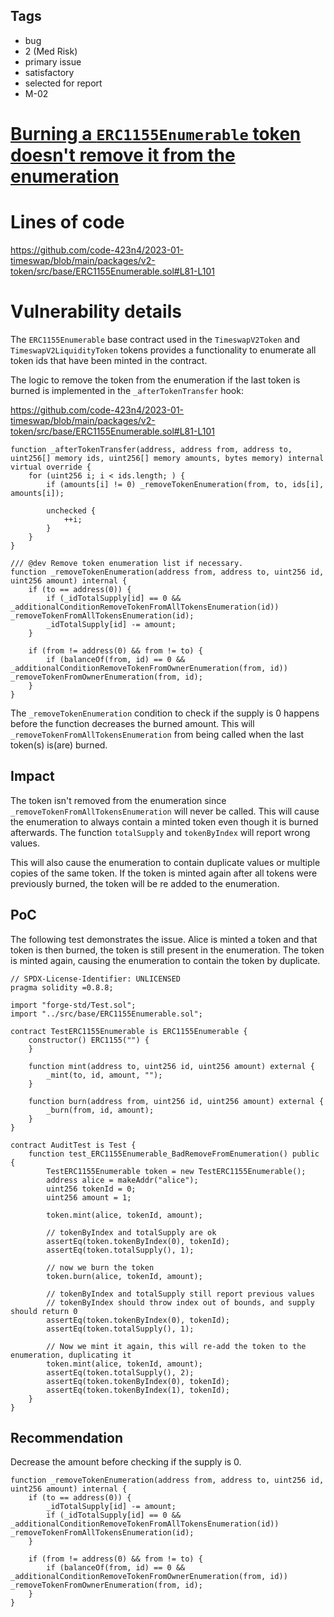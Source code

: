 ## Tags

- bug
- 2 (Med Risk)
- primary issue
- satisfactory
- selected for report
- M-02

# [Burning a `ERC1155Enumerable` token doesn't remove it from the enumeration ](https://github.com/code-423n4/2023-01-timeswap-findings/issues/248) 

# Lines of code

https://github.com/code-423n4/2023-01-timeswap/blob/main/packages/v2-token/src/base/ERC1155Enumerable.sol#L81-L101


# Vulnerability details

The `ERC1155Enumerable` base contract used in the `TimeswapV2Token` and `TimeswapV2LiquidityToken` tokens provides a functionality to enumerate all token ids that have been minted in the contract.

The logic to remove the token from the enumeration if the last token is burned is implemented in the `_afterTokenTransfer` hook:

https://github.com/code-423n4/2023-01-timeswap/blob/main/packages/v2-token/src/base/ERC1155Enumerable.sol#L81-L101

```solidity
function _afterTokenTransfer(address, address from, address to, uint256[] memory ids, uint256[] memory amounts, bytes memory) internal virtual override {
    for (uint256 i; i < ids.length; ) {
        if (amounts[i] != 0) _removeTokenEnumeration(from, to, ids[i], amounts[i]);

        unchecked {
            ++i;
        }
    }
}

/// @dev Remove token enumeration list if necessary.
function _removeTokenEnumeration(address from, address to, uint256 id, uint256 amount) internal {
    if (to == address(0)) {
        if (_idTotalSupply[id] == 0 && _additionalConditionRemoveTokenFromAllTokensEnumeration(id)) _removeTokenFromAllTokensEnumeration(id);
        _idTotalSupply[id] -= amount;
    }

    if (from != address(0) && from != to) {
        if (balanceOf(from, id) == 0 && _additionalConditionRemoveTokenFromOwnerEnumeration(from, id)) _removeTokenFromOwnerEnumeration(from, id);
    }
}
```

The `_removeTokenEnumeration` condition to check if the supply is 0 happens before the function decreases the burned amount. This will `_removeTokenFromAllTokensEnumeration` from being called when the last token(s) is(are) burned.

## Impact

The token isn't removed from the enumeration since `_removeTokenFromAllTokensEnumeration` will never be called. This will cause the enumeration to always contain a minted token even though it is burned afterwards. The function `totalSupply` and `tokenByIndex` will report wrong values.

This will also cause the enumeration to contain duplicate values or multiple copies of the same token. If the token is minted again after all tokens were previously burned, the token will be re added to the enumeration. 

## PoC

The following test demonstrates the issue. Alice is minted a token and that token is then burned, the token is still present in the enumeration. The token is minted again, causing the enumeration to contain the token by duplicate.

```solidity
// SPDX-License-Identifier: UNLICENSED
pragma solidity =0.8.8;

import "forge-std/Test.sol";
import "../src/base/ERC1155Enumerable.sol";

contract TestERC1155Enumerable is ERC1155Enumerable {
    constructor() ERC1155("") {
    }

    function mint(address to, uint256 id, uint256 amount) external {
        _mint(to, id, amount, "");
    }

    function burn(address from, uint256 id, uint256 amount) external {
        _burn(from, id, amount);
    }
}

contract AuditTest is Test {
    function test_ERC1155Enumerable_BadRemoveFromEnumeration() public {
        TestERC1155Enumerable token = new TestERC1155Enumerable();
        address alice = makeAddr("alice");
        uint256 tokenId = 0;
        uint256 amount = 1;

        token.mint(alice, tokenId, amount);

        // tokenByIndex and totalSupply are ok
        assertEq(token.tokenByIndex(0), tokenId);
        assertEq(token.totalSupply(), 1);

        // now we burn the token
        token.burn(alice, tokenId, amount);

        // tokenByIndex and totalSupply still report previous values
        // tokenByIndex should throw index out of bounds, and supply should return 0
        assertEq(token.tokenByIndex(0), tokenId);
        assertEq(token.totalSupply(), 1);

        // Now we mint it again, this will re-add the token to the enumeration, duplicating it
        token.mint(alice, tokenId, amount);
        assertEq(token.totalSupply(), 2);
        assertEq(token.tokenByIndex(0), tokenId);
        assertEq(token.tokenByIndex(1), tokenId);
    }
}
```

## Recommendation

Decrease the amount before checking if the supply is 0. 

```solidity
function _removeTokenEnumeration(address from, address to, uint256 id, uint256 amount) internal {
    if (to == address(0)) {
        _idTotalSupply[id] -= amount;
        if (_idTotalSupply[id] == 0 && _additionalConditionRemoveTokenFromAllTokensEnumeration(id)) _removeTokenFromAllTokensEnumeration(id);
    }

    if (from != address(0) && from != to) {
        if (balanceOf(from, id) == 0 && _additionalConditionRemoveTokenFromOwnerEnumeration(from, id)) _removeTokenFromOwnerEnumeration(from, id);
    }
}
```
